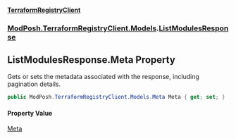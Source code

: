 #### [TerraformRegistryClient](index.md 'index')
### [ModPosh.TerraformRegistryClient.Models](ModPosh.TerraformRegistryClient.Models.md 'ModPosh.TerraformRegistryClient.Models').[ListModulesResponse](ModPosh.TerraformRegistryClient.Models.ListModulesResponse.md 'ModPosh.TerraformRegistryClient.Models.ListModulesResponse')

## ListModulesResponse.Meta Property

Gets or sets the metadata associated with the response, including pagination details.

```csharp
public ModPosh.TerraformRegistryClient.Models.Meta Meta { get; set; }
```

#### Property Value
[Meta](ModPosh.TerraformRegistryClient.Models.Meta.md 'ModPosh.TerraformRegistryClient.Models.Meta')